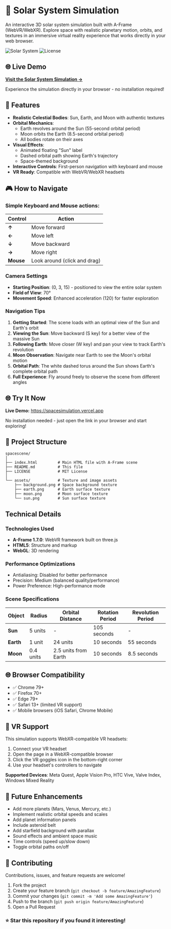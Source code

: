 # 🌌 Solar System Simulation

An interactive 3D solar system simulation built with A-Frame (WebVR/WebXR). Explore space with realistic planetary motion, orbits, and textures in an immersive virtual reality experience that works directly in your web browser.

![Solar System](https://img.shields.io/badge/A--Frame-1.7.0-blue)
![License](https://img.shields.io/badge/license-MIT-green)

## 🌐 Live Demo

**[Visit the Solar System Simulation →](https://spacesimulation.vercel.app)**

Experience the simulation directly in your browser - no installation required!

## 🚀 Features

- **Realistic Celestial Bodies**: Sun, Earth, and Moon with authentic textures
- **Orbital Mechanics**: 
  - Earth revolves around the Sun (55-second orbital period)
  - Moon orbits the Earth (8.5-second orbital period)
  - All bodies rotate on their axes
- **Visual Effects**:
  - Animated floating "Sun" label
  - Dashed orbital path showing Earth's trajectory
  - Space-themed background
- **Interactive Controls**: First-person navigation with keyboard and mouse
- **VR Ready**: Compatible with WebVR/WebXR headsets

## 🎮 How to Navigate

### Simple Keyboard and Mouse actions:

| Control | Action |
|---------|--------|
| **↑** | Move forward |
| **←** | Move left |
| **↓** | Move backward |
| **→** | Move right |
| **Mouse** | Look around (click and drag) |

### Camera Settings

- **Starting Position**: (0, 3, 15) - positioned to view the entire solar system
- **Field of View**: 70°
- **Movement Speed**: Enhanced acceleration (120) for faster exploration

### Navigation Tips

1. **Getting Started**: The scene loads with an optimal view of the Sun and Earth's orbit
2. **Viewing the Sun**: Move backward (S key) for a better view of the massive Sun
3. **Following Earth**: Move closer (W key) and pan your view to track Earth's revolution
4. **Moon Observation**: Navigate near Earth to see the Moon's orbital motion
5. **Orbital Path**: The white dashed torus around the Sun shows Earth's complete orbital path
6. **Full Experience**: Fly around freely to observe the scene from different angles

## 🌐 Try It Now

**Live Demo:** https://spacesimulation.vercel.app

No installation needed - just open the link in your browser and start exploring!

## 📁 Project Structure

```
spacescene/
│
├── index.html         # Main HTML file with A-Frame scene
├── README.md          # This file
├── LICENSE            # MIT License
│
└── assets/            # Texture and image assets
    ├── background.png # Space background texture
    ├── earth.png      # Earth surface texture
    ├── moon.png       # Moon surface texture
    └── sun.png        # Sun surface texture
```

## Technical Details

### Technologies Used

- **A-Frame 1.7.0**: WebVR framework built on three.js
- **HTML5**: Structure and markup
- **WebGL**: 3D rendering

### Performance Optimizations

- Antialiasing: Disabled for better performance
- Precision: Medium (balanced quality/performance)
- Power Preference: High-performance mode

### Scene Specifications

| Object | Radius | Orbital Distance | Rotation Period | Revolution Period |
|--------|--------|-----------------|-----------------|-------------------|
| **Sun** | 5 units | - | 105 seconds | - |
| **Earth** | 1 unit | 24 units | 10 seconds | 55 seconds |
| **Moon** | 0.4 units | 2.5 units from Earth | 10 seconds | 8.5 seconds |

## 🌐 Browser Compatibility

- ✅ Chrome 79+
- ✅ Firefox 70+
- ✅ Edge 79+
- ✅ Safari 13+ (limited VR support)
- ✅ Mobile browsers (iOS Safari, Chrome Mobile)

## 🥽 VR Support

This simulation supports WebXR-compatible VR headsets:

1. Connect your VR headset
2. Open the page in a WebXR-compatible browser
3. Click the VR goggles icon in the bottom-right corner
4. Use your headset's controllers to navigate

**Supported Devices**: Meta Quest, Apple Vision Pro, HTC Vive, Valve Index, Windows Mixed Reality

## 🎯 Future Enhancements

- Add more planets (Mars, Venus, Mercury, etc.)
- Implement realistic orbital speeds and scales
- Add planet information panels
- Include asteroid belt
- Add starfield background with parallax
- Sound effects and ambient space music
- Time controls (speed up/slow down)
- Toggle orbital paths on/off

## 🤝 Contributing

Contributions, issues, and feature requests are welcome!

1. Fork the project
2. Create your feature branch (`git checkout -b feature/AmazingFeature`)
3. Commit your changes (`git commit -m 'Add some AmazingFeature'`)
4. Push to the branch (`git push origin feature/AmazingFeature`)
5. Open a Pull Request

### ⭐ Star this repository if you found it interesting!